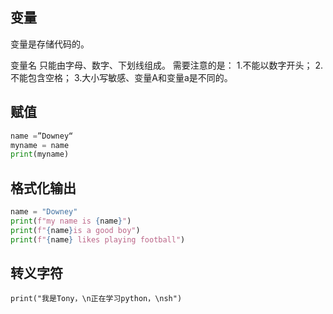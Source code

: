 变量
--
变量是存储代码的。

变量名 只能由字母、数字、下划线组成。
需要注意的是：
1.不能以数字开头；
2.不能包含空格；
3.大小写敏感、变量A和变量a是不同的。

赋值
--

```python
name =”Downey“
myname = name
print(myname)
```
格式化输出
--

```python
name = "Downey"
print(f"my name is {name}")
print(f"{name}is a good boy")
print(f"{name} likes playing football")

```

转义字符
--
```
print("我是Tony，\n正在学习python，\nsh")
```
<!--stackedit_data:
eyJoaXN0b3J5IjpbMjA1NzU2Mjc5NF19
-->